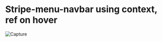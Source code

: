 # Stripe-menu-navbar using context, ref on hover 

![Capture](https://user-images.githubusercontent.com/12228242/121180001-eb190d00-c892-11eb-8140-132142847331.PNG)

